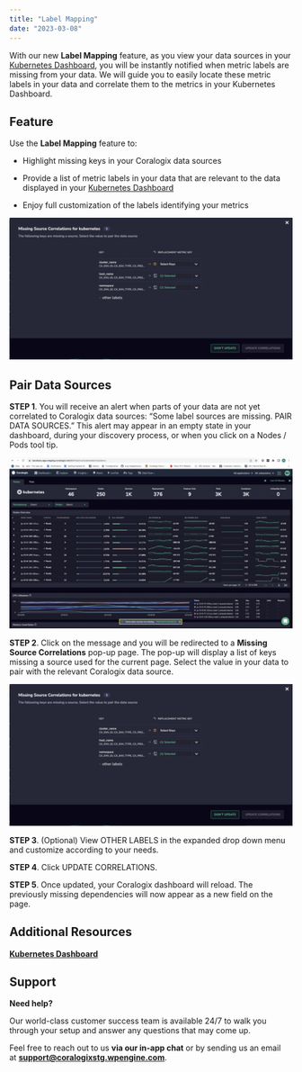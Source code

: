 ```yaml
---
title: "Label Mapping"
date: "2023-03-08"
---
```


With our new **Label Mapping** feature, as you view your data sources in your [Kubernetes Dashboard](https://coralogixstg.wpengine.com/docs/kubernetes-dashboard/), you will be instantly notified when metric labels are missing from your data. We will guide you to easily locate these metric labels in your data and correlate them to the metrics in your Kubernetes Dashboard.

## Feature

Use the **Label Mapping** feature to:

- Highlight missing keys in your Coralogix data sources

- Provide a list of metric labels in your data that are relevant to the data displayed in your [Kubernetes Dashboard](https://coralogixstg.wpengine.com/docs/kubernetes-dashboard/)

- Enjoy full customization of the labels identifying your metrics

![](images/Missing-source-correlations-at-16.37.15-1024x512.png)

## Pair Data Sources

**STEP 1**. You will receive an alert when parts of your data are not yet correlated to Coralogix data sources: “Some label sources are missing. PAIR DATA SOURCES.” This alert may appear in an empty state in your dashboard, during your discovery process, or when you click on a Nodes / Pods tool tip.

![](images/Some-labels-are-missing-at-16.33.16-1024x617.png)

**STEP 2**. Click on the message and you will be redirected to a **Missing Source Correlations** pop-up page. The pop-up will display a list of keys missing a source used for the current page. Select the value in your data to pair with the relevant Coralogix data source.

![](images/Missing-source-correlations-at-16.37.15-1-1024x512.png)

**STEP 3**. (Optional) View OTHER LABELS in the expanded drop down menu and customize according to your needs.

**STEP 4**. Click UPDATE CORRELATIONS.

**STEP 5**. Once updated, your Coralogix dashboard will reload. The previously missing dependencies will now appear as a new field on the page.

## Additional Resources

**[Kubernetes Dashboard](https://coralogixstg.wpengine.com/docs/kubernetes-dashboard/)**

## Support

**Need help?**

Our world-class customer success team is available 24/7 to walk you through your setup and answer any questions that may come up.

Feel free to reach out to us **via our in-app chat** or by sending us an email at [**support@coralogixstg.wpengine.com**](mailto:support@coralogixstg.wpengine.com).
